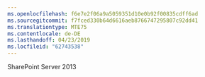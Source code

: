 ```yaml
---
ms.openlocfilehash: f6e7e2f06a9a5059351d10e0b92f00835cdff6ad
ms.sourcegitcommit: f7fced330b64d6616aeb8766747295807c92dd41
ms.translationtype: MTE75
ms.contentlocale: de-DE
ms.lasthandoff: 04/23/2019
ms.locfileid: "62743538"
---
```

 SharePoint Server 2013 